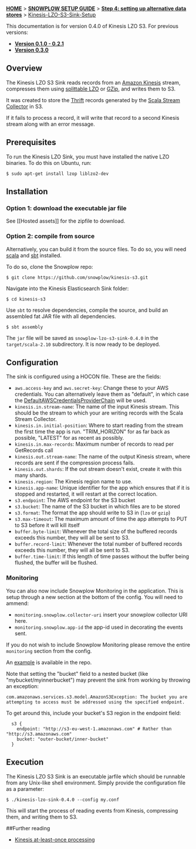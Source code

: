 <a name="top" />

[**HOME**](Home) > [**SNOWPLOW SETUP GUIDE**](Setting-up-Snowplow) > [**Step 4: setting up alternative data stores**](Setting-up-alternative-data-stores) > [Kinesis-LZO-S3-Sink-Setup](Kinesis-LZO-S3-Sink-Setup)

This documentation is for version 0.4.0 of Kinesis LZO S3. For previous versions:

* **[Version 0.1.0 - 0.2.1][v0.1]**
* **[Version 0.3.0][v0.3]**

## Overview

The Kinesis LZO S3 Sink reads records from an [Amazon Kinesis][kinesis] stream, compresses them using [splittable LZO][splittable-lzo] or [GZip][gzip], and writes them to S3.

It was created to store the [Thrift][thrift] records generated by the [Scala Stream Collector][ssc] in S3.

If it fails to process a record, it will write that record to a second Kinesis stream along with an error message.

## Prerequisites

To run the Kinesis LZO Sink, you must have installed the native LZO binaries. To do this on Ubuntu, run:

```
$ sudo apt-get install lzop liblzo2-dev
```

## Installation

### Option 1: download the executable jar file

See [[Hosted assets]] for the zipfile to download.

### Option 2: compile from source

Alternatively, you can build it from the source files. To do so, you will need [scala][scala] and [sbt][sbt] installed. 

To do so, clone the Snowplow repo:

```
$ git clone https://github.com/snowplow/kinesis-s3.git
```

Navigate into the Kinesis Elasticsearch Sink folder:

```
$ cd kinesis-s3
```

Use `sbt` to resolve dependencies, compile the source, and build an assembled fat JAR file with all dependencies.

```
$ sbt assembly
```

The `jar` file will be saved as `snowplow-lzo-s3-sink-0.4.0` in the `target/scala-2.10` subdirectory. It is now ready to be deployed.

## Configuration

The sink is configured using a HOCON file. These are the fields:

* `aws.access-key` and `aws.secret-key`: Change these to your AWS credentials. You can alternatively leave them as "default", in which case the [DefaultAWSCredentialsProviderChain][DefaultAWSCredentialsProviderChain] will be used.
* `kinesis.in.stream-name`: The name of the input Kinesis stream. This should be the stream to which your are writing records with the Scala Stream Collector.
* `kinesis.in.initial-position`: Where to start reading from the stream the first time the app is run. "TRIM_HORIZON" for as far back as possible, "LATEST" for as recent as possibly.
* `kinesis.in.max-records`: Maximum number of records to read per GetRecords call
* `kinesis.out.stream-name`: The name of the output Kinesis stream, where records are sent if the compression process fails.
* `kinesis.out.shards`: If the out stream doesn't exist, create it with this many shards.
* `kinesis.region`: The Kinesis region name to use.
* `kinesis.app-name`: Unique identifier for the app which ensures that if it is stopped and restarted, it will restart at the correct location.
* `s3.endpoint`: The AWS endpoint for the S3 bucket
* `s3.bucket`: The name of the S3 bucket in which files are to be stored
* `s3.format`: The format the app should write to S3 in (`lzo` or `gzip`)
* `s3.max-timeout`: The maximum amount of time the app attempts to PUT to S3 before it will kill itself
* `buffer.byte-limit`: Whenever the total size of the buffered records exceeds this number, they will all be sent to S3.
* `buffer.record-limit`: Whenever the total number of buffered records exceeds this number, they will all be sent to S3.
* `buffer.time-limit`: If this length of time passes without the buffer being flushed, the buffer will be flushed.

### Monitoring

You can also now include Snowplow Monitoring in the application.  This is setup through a new section at the bottom of the config.  You will need to ammend:

+ `monitoring.snowplow.collector-uri` insert your snowplow collector URI here.
+ `monitoring.snowplow.app-id` the app-id used in decorating the events sent.

If you do not wish to include Snowplow Monitoring please remove the entire `monitoring` section from the config.

An [example][conf-example] is available in the repo.

Note that setting the "bucket" field to a nested bucket (like "mybucket/myinnerbucket") may prevent the sink from working by throwing an exception:

```
com.amazonaws.services.s3.model.AmazonS3Exception: The bucket you are attempting to access must be addressed using the specified endpoint.
```

To get around this, include your bucket's S3 region in the endpoint field:

```
  s3 {
    endpoint: "http://s3-eu-west-1.amazonaws.com" # Rather than "http://s3.amazonaws.com"
    bucket: "outer-bucket/inner-bucket"
  }
```

## Execution

The Kinesis LZO S3 Sink is an executable jarfile which should be runnable from any Unix-like shell environment. Simply provide the configuration file as a parameter:

```
$ ./kinesis-lzo-sink-0.4.0 --config my.conf
```

This will start the process of reading events from Kinesis, compressing them, and writing them to S3.

##Further reading

- [Kinesis at-least-once processing](Kinesis-at-least-once-processing)

[ssc]: https://github.com/snowplow/snowplow/tree/master/2-collectors/scala-stream-collector
[thrift]: https://thrift.apache.org/
[kinesis]: http://aws.amazon.com/kinesis/
[s3]: http://aws.amazon.com/s3/
[splittable-lzo]: http://blog.cloudera.com/blog/2009/11/hadoop-at-twitter-part-1-splittable-lzo-compression/
[gzip]: http://www.gzip.org/
[ske]: Scala-Kinesis-Enrich
[DefaultAWSCredentialsProviderChain]: http://docs.aws.amazon.com/AWSJavaSDK/latest/javadoc/com/amazonaws/auth/DefaultAWSCredentialsProviderChain.html
[conf-example]: https://github.com/snowplow/kinesis-s3/blob/0.3.0/src/main/resources/config.hocon.sample
[scala]: http://www.scala-lang.org/
[sbt]: http://www.scala-sbt.org/

[v0.1]: https://github.com/snowplow/snowplow/wiki/kinesis-lzo-s3-sink-setup-0.1.0
[v0.3]: https://github.com/snowplow/snowplow/wiki/kinesis-lzo-s3-sink-setup-0.3.0
